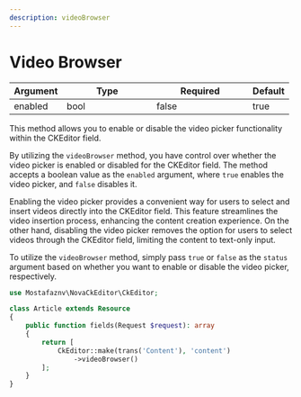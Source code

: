 ```yaml
---
description: videoBrowser
---
```


# Video Browser

<table><thead><tr><th>Argument</th><th width="144">Type</th><th width="155" data-type="checkbox">Required</th><th>Default</th></tr></thead><tbody><tr><td>enabled</td><td>bool</td><td>false</td><td>true</td></tr></tbody></table>

This method allows you to enable or disable the video picker functionality within the CKEditor field.

By utilizing the `videoBrowser` method, you have control over whether the video picker is enabled or disabled for the CKEditor field. The method accepts a boolean value as the `enabled` argument, where `true` enables the video picker, and `false` disables it.

Enabling the video picker provides a convenient way for users to select and insert videos directly into the CKEditor field. This feature streamlines the video insertion process, enhancing the content creation experience. On the other hand, disabling the video picker removes the option for users to select videos through the CKEditor field, limiting the content to text-only input.

To utilize the `videoBrowser` method, simply pass `true` or `false` as the `status` argument based on whether you want to enable or disable the video picker, respectively.



```php
use Mostafaznv\NovaCkEditor\CkEditor;

class Article extends Resource
{
    public function fields(Request $request): array
    {
        return [
            CkEditor::make(trans('Content'), 'content')
                ->videoBrowser()
        ];
    }
}
```



